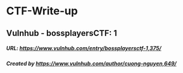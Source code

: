 # CTF-Write-up

## Vulnhub -   bossplayersCTF: 1

##### URL: https://www.vulnhub.com/entry/bossplayersctf-1,375/

##### Created by _https://www.vulnhub.com/author/cuong-nguyen,649/_
